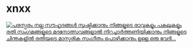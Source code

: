 # xnxx

<a href="https://t.me/PL4YB0Y69"><img src="ihttps://te.legra.ph/file/10be22b9c33f73e39c956.jpg" title="PL4YB0Y69" alt="പരസ്പരം നല്ല സൗഹൃദങ്ങൾ സൃഷ്ടിക്കാനും നിങ്ങളുടെ രാവുകളും പകലുകളും  രതി സംഗമങ്ങളുടെ മദനോത്സവങ്ങളാൽ നിറച്ചാർത്തണിയിക്കാനും നിങ്ങളുടെ ചിന്തകളിൽ രതിയുടെ  മാസ്മരിക സംഗീതം പൊഴിക്കാനും ഉള്ള ഒരു വേദി..."></a>
